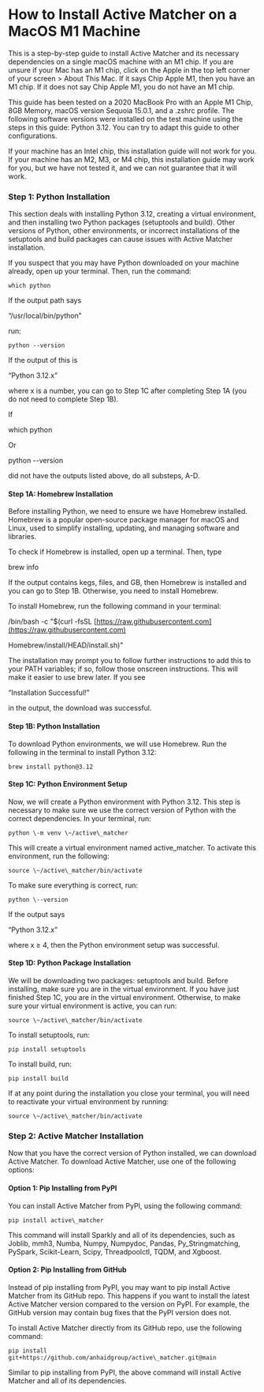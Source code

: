# How to Install Active Matcher on a MacOS M1 Machine

This is a step-by-step guide to install Active Matcher and its necessary dependencies on a single macOS machine with an M1 chip. If you are unsure if your Mac has an M1 chip, click on the Apple in the top left corner of your screen \> About This Mac. If it says Chip Apple M1, then you have an M1 chip. If it does not say Chip Apple M1, you do not have an M1 chip.

This guide has been tested on a 2020 MacBook Pro with an Apple M1 Chip, 8GB Memory, macOS version Sequoia 15.0.1, and a .zshrc profile. The following software versions were installed on the test machine using the steps in this guide: Python 3.12. You can try to adapt this guide to other configurations.

If your machine has an Intel chip, this installation guide will not work for you. If your machine has an M2, M3, or M4 chip, this installation guide may work for you, but we have not tested it, and we can not guarantee that it will work.

### **Step 1: Python Installation**

This section deals with installing Python 3.12, creating a virtual environment, and then installing two Python packages (setuptools and build). Other versions of Python, other environments, or incorrect installations of the setuptools and build packages can cause issues with Active Matcher installation.

If you suspect that you may have Python downloaded on your machine already, open up your terminal. Then, run the command:

	which python

If the output path says

“/usr/local/bin/python”

run:

	python --version

If the output of this is

“Python 3.12.x”

where x is a number, you can go to Step 1C after completing Step 1A (you do not need to complete Step 1B).

If

which python

Or

python --version

did not have the outputs listed above, do all substeps, A-D.

#### **Step 1A: Homebrew Installation**

Before installing Python, we need to ensure we have Homebrew installed. Homebrew is a popular open-source package manager for macOS and Linux, used to simplify installing, updating, and managing software and libraries.

To check if Homebrew is installed, open up a terminal. Then, type

brew info

If the output contains kegs, files, and GB, then Homebrew is installed and you can go to Step 1B. Otherwise, you need to install Homebrew.

To install Homebrew, run the following command in your terminal:

/bin/bash \-c "$(curl \-fsSL [https://raw.githubusercontent.com](https://raw.githubusercontent.com)

Homebrew/install/HEAD/install.sh)"

The installation may prompt you to follow further instructions to add this to your PATH variables; if so, follow those onscreen instructions. This will make it easier to use brew later. If you see

“Installation Successful\!” 

in the output, the download was successful.

#### **Step 1B: Python Installation**

To download Python environments, we will use Homebrew. Run the following in the terminal to install Python 3.12:

	brew install python@3.12

#### **Step 1C: Python Environment Setup**

Now, we will create a Python environment with Python 3.12. This step is necessary to make sure we use the correct version of Python with the correct dependencies. In your terminal, run:

	python \-m venv \~/active\_matcher

This will create a virtual environment named active\_matcher. To activate this environment, run the following:

	source \~/active\_matcher/bin/activate

To make sure everything is correct, run:

	python \--version

If the output says

“Python 3.12.x”

where x ≥ 4, then the Python environment setup was successful.

#### **Step 1D: Python Package Installation**

We will be downloading two packages: setuptools and build. Before installing, make sure you are in the virtual environment. If you have just finished Step 1C, you are in the virtual environment. Otherwise, to make sure your virtual environment is active, you can run:

	source \~/active\_matcher/bin/activate

To install setuptools, run:

	pip install setuptools

To install build, run:

	pip install build

If at any point during the installation you close your terminal, you will need to reactivate your virtual environment by running:

	source \~/active\_matcher/bin/activate

### **Step 2: Active Matcher Installation**

Now that you have the correct version of Python installed, we can download Active Matcher. To download Active Matcher, use one of the following options:

#### **Option 1: Pip Installing from PyPI**

You can install Active Matcher from PyPI, using the following command:

	pip install active\_matcher

This command will install Sparkly and all of its dependencies, such as Joblib, mmh3, Numba, Numpy, Numpydoc, Pandas, Py\_Stringmatching, PySpark, Scikit-Learn, Scipy, Threadpoolctl, TQDM, and Xgboost.

#### **Option 2: Pip Installing from GitHub**

Instead of pip installing from PyPI, you may want to pip install Active Matcher from its GitHub repo. This happens if you want to install the latest Active Matcher version compared to the version on PyPI. For example, the GitHub version may contain bug fixes that the PyPI version does not.

To install Active Matcher directly from its GitHub repo, use the following command:

	pip install git+https://github.com/anhaidgroup/active\_matcher.git@main

Similar to pip installing from PyPI, the above command will install Active Matcher and all of its dependencies.

